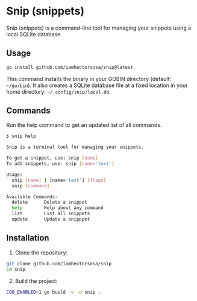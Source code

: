 # Snip (snippets)

Snip (snippets) is a command-line tool for managing your snippets using a local SQLite database.

## Usage

```bash
go install github.com/iamhectorsosa/snip@latest
```

This command installs the binary in your GOBIN directory (default: `~/go/bin`). It also creates a SQLite database file at a fixed location in your home directory: `~/.config/snip/local.db`.

## Commands

Run the help command to get an updated list of all commands.

```bash
❯ snip help

Snip is a terminal tool for managing your snippets.

To get a snippet, use: snip [name]
To add snippets, use: snip [name='text']

Usage:
  snip [name] | [name='text'] [flags]
  snip [command]

Available Commands:
  delete      Delete a snippet
  help        Help about any command
  list        List all snippets
  update      Update a snipppet
```

## Installation

1. Clone the repository:

```bash
git clone github.com/iamhectorsosa/snip
cd snip
```

2. Build the project:

```bash
CGO_ENABLED=1 go build -v -o snip .
```
